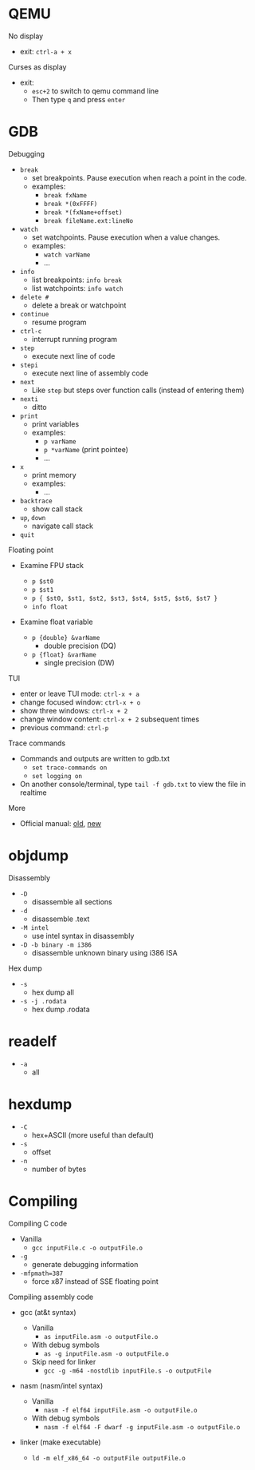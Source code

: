 # QEMU

No display
* exit: `ctrl-a + x`

Curses as display
* exit:
	* `esc+2` to switch to qemu command line
	* Then type `q` and press `enter`


# GDB

Debugging
* `break`
	* set breakpoints. Pause execution when reach a point in the code.
	* examples:
		* `break fxName`
		* `break *(0xFFFF)`
		* `break *(fxName+offset)`
		* `break fileName.ext:lineNo`
* `watch`
	* set watchpoints. Pause execution when a value changes.
	* examples:
		* `watch varName`
		* ...
* `info`
	* list breakpoints: `info break`
	* list watchpoints: `info watch`
* `delete #`
	* delete a break or watchpoint
* `continue`
	* resume program
* `ctrl-c`
	* interrupt running program
* `step`
	* execute next line of code
* `stepi`
	* execute next line of assembly code
* `next`
	* Like `step` but steps over function calls (instead of entering them)
* `nexti`
	* ditto
* `print`
	* print variables
	* examples:
		* `p varName`
		* `p *varName` (print pointee)
		* ...
* `x`
	* print memory
	* examples:
		* ...
* `backtrace`
	* show call stack
* `up`, `down`
	* navigate call stack
* `quit`

Floating point
* Examine FPU stack

	* `p $st0`
	* `p $st1`
	* `p { $st0, $st1, $st2, $st3, $st4, $st5, $st6, $st7 }`
	* `info float`
* Examine float variable
	* `p {double} &varName`
		* double precision (DQ)
	* `p {float} &varName`
		* single precision (DW)

TUI
* enter or leave TUI mode: `ctrl-x + a`
* change focused window: `ctrl-x + o`
* show three windows: `ctrl-x + 2`
* change window content: `ctrl-x + 2` subsequent times
* previous command: `ctrl-p`

Trace commands
* Commands and outputs are written to gdb.txt
	* `set trace-commands on`
	* `set logging on`
* On another console/terminal, type `tail -f gdb.txt` to view the file in realtime

More
* Official manual: [old][1], [new][2]


# objdump

Disassembly
* `-D`
	* disassemble all sections
* `-d`
	* disassemble .text
* `-M intel`
	* use intel syntax in disassembly
* `-D -b binary -m i386`
	* disassemble unknown binary using i386 ISA

Hex dump
* `-s`
	* hex dump all
* `-s -j .rodata`
	* hex dump .rodata


# readelf

* `-a`
	* all


# hexdump

* `-C`
	* hex+ASCII (more useful than default)
* `-s`
	* offset
* `-n`
	* number of bytes


# Compiling

Compiling C code
* Vanilla
	* `gcc inputFile.c -o outputFile.o`
* `-g`
	* generate debugging information
* `-mfpmath=387`
	* force x87 instead of SSE floating point

Compiling assembly code

* gcc (at&t syntax)
	* Vanilla
		* `as inputFile.asm -o outputFile.o`
	* With debug symbols
		* `as -g inputFile.asm -o outputFile.o`
	* Skip need for linker
		* `gcc -g -m64 -nostdlib inputFile.s -o outputFile`

* nasm (nasm/intel syntax)
	* Vanilla
		* `nasm -f elf64 inputFile.asm -o outputFile.o`
	* With debug symbols
		* `nasm -f elf64 -F dwarf -g inputFile.asm -o outputFile.o`

* linker (make executable)
	* `ld -m elf_x86_64 -o outputFile outputFile.o`











[1]: https://ftp.gnu.org/old-gnu/Manuals/gdb/html_node/gdb_toc.html
[2]: https://sourceware.org/gdb/onlinedocs/gdb/index.html
